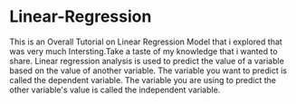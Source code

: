 # Linear-Regression
This is an Overall Tutorial on Linear Regression Model that i explored that was very much Intersting.Take a taste of my knowledge that i wanted to share.
Linear regression analysis is used to predict the value of a variable based on the value of another variable. 
The variable you want to predict is called the dependent variable. 
The variable you are using to predict the other variable's value is called the independent variable.
